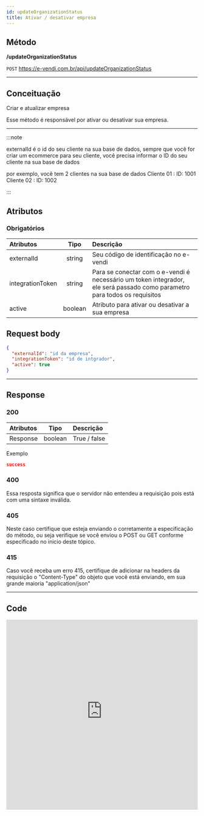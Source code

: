 ```yaml
---
id: updateOrganizationStatus
title: Ativar / desativar empresa
---
```


## Método

**/updateOrganizationStatus**

`POST` https://e-vendi.com.br/api/updateOrganizationStatus

---

## Conceituação

Criar e atualizar empresa

Esse método é responsável por ativar ou desativar sua empresa.

---

:::note

externalId é o id do seu cliente na sua base de dados, sempre que você for criar um ecommerce para seu cliente, você precisa informar o ID do seu cliente na sua base de dados

por exemplo, você tem 2 clientes na sua base de dados Cliente 01 : ID: 1001 Cliente 02 : ID: 1002

:::

## Atributos

### Obrigatórios

| Atributos | Tipo | Descrição |
| :-- | :-: | :-- |
| externalId | string | Seu código de identificação no e-vendi |
| integrationToken | string | Para se conectar com o e-vendi é necessário um token integrador, ele será passado como parametro para todos os requisitos |
| active | boolean | Atributo para ativar ou desativar a sua empresa |

## Request body

```json
{
  "externalId": "id da empresa",
  "integrationToken": "id de intgrador",
  "active": true
}
```

---

## Response

### 200

| Atributos |  Tipo   | Descrição    |
| :-------- | :-----: | :----------- |
| Response  | boolean | True / false |

Exemplo

```json
success
```

### 400

Essa resposta significa que o servidor não entendeu a requisição pois está com uma sintaxe inválida.

### 405

Neste caso certifique que esteja enviando o corretamente a especificação do método, ou seja verifique se você enviou o POST ou GET conforme especificado no inicio deste tópico.

### 415

Caso você receba um erro 415, certifique de adicionar na headers da requisição o "Content-Type" do objeto que você está enviando, em sua grande maioria "application/json"

---

## Code

<iframe src="https://raw.githubusercontent.com/e-vendi/e-vendi-docs/main/json-examples/updateOrganizationStatus.json" frameborder="0" scrolling="no" width="100%" height="500px" seamless></iframe>
